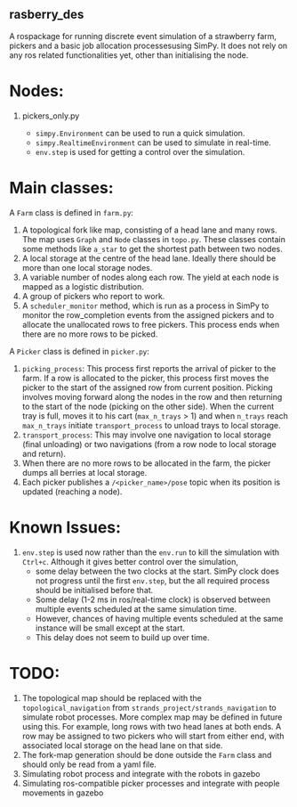 **rasberry_des**
------------
A rospackage for running discrete event simulation of a strawberry farm, pickers and a basic job allocation processesusing SimPy. It does not rely on any ros related functionalities yet, other than initialising the node.

# Nodes:
  1. pickers_only.py

     - `simpy.Environment` can be used to run a quick simulation. 
     - `simpy.RealtimeEnvironment` can be used to simulate in real-time.
     - `env.step` is used for getting a control over the simulation.


# Main classes:
A `Farm` class is defined in `farm.py`:
  1. A topological fork like map, consisting of a head lane and many rows. The map uses `Graph` and `Node` classes in `topo.py`. These classes contain some methods like `a_star` to get the shortest path between two nodes.
  2. A local storage at the centre of the head lane. Ideally there should be more than one local storage nodes. 
  3. A variable number of nodes along each row. The yield at each node is mapped as a logistic distribution.
  4. A group of pickers who report to work.
  5. A `scheduler_monitor` method, which is run as a process in SimPy to monitor the row_completion events from the assigned pickers and to allocate the unallocated rows to free pickers. This process ends when there are no more rows to be picked.

A `Picker` class is defined in `picker.py`: 
  1. `picking_process`: This process first reports the arrival of picker to the farm. If a row is allocated to the picker, this process first moves the picker to the start of the assigned row from current position. Picking involves moving forward along the nodes in the row and then returning to the start of the node (picking on the other side). When the current tray is full, moves it to his cart (`max_n_trays` > 1) and when `n_trays` reach `max_n_trays` initiate `transport_process` to unload trays to local storage.
  2. `transport_process`: This may involve one navigation to local storage (final unloading) or two navigations (from a row node to local storage and return).
  3. When there are no more rows to be allocated in the farm, the picker dumps all berries at local storage.
  4. Each picker publishes a `/<picker_name>/pose` topic when its position is updated (reaching a node).

# Known Issues:
  1. `env.step` is used now rather than the `env.run` to kill the simulation with `Ctrl+c`. Although it gives better control over the simulation, 
     - some delay between the two clocks at the start. SimPy clock does not progress until the first `env.step`, but the all required process should be initialised before that.
     - Some delay (1-2 ms in ros/real-time clock) is observed between multiple events scheduled at the same simulation time.
     - However, chances of having multiple events scheduled at the same instance will be small except at the start.
     - This delay does not seem to build up over time.

# TODO:
  1. The topological map should be replaced with the `topological_navigation` from `strands_project/strands_navigation` to simulate robot processes. More complex map may be defined in future using this. For example, long rows with two head lanes at both ends. A row may be assigned to two pickers who will start from either end, with associated local storage on the head lane on that side.
  2. The fork-map generation should be done outside the `Farm` class and should only be read from a yaml file.
  3. Simulating robot process and integrate with the robots in gazebo
  4. Simulating ros-compatible picker processes and integrate with people movements in gazebo

